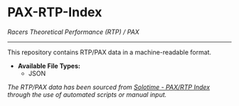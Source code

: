 # PAX-RTP-Index

*Racers Theoretical Performance (RTP) / PAX*

----

This repository contains RTP/PAX data in a machine-readable format.

* **Available File Types:**
  * JSON

*The RTP/PAX data has been sourced from [Solotime - PAX/RTP Index](http://solotime.info/pax/) through the use of automated scripts or manual input.*